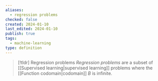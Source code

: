 ```yaml
---
aliases:
  - regression problems
checked: false
created: 2024-01-10
last_edited: 2024-01-10
publish: true
tags:
  - machine-learning
type: definition
---
```

>[!tldr] Regression problems
>*Regression problems* are a subset of [[Supervised learning|supervised learning]] problems where the [[Function codomain|codomain]] $B$ is infinite. 

